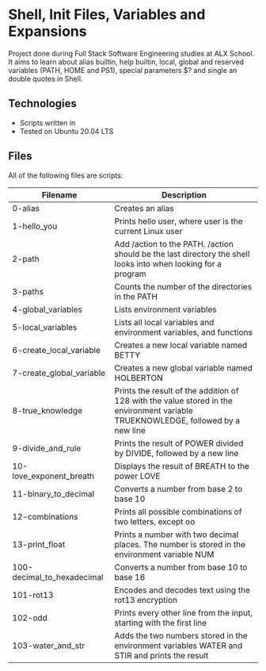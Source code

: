 # Shell, Init Files, Variables and Expansions

Project done during Full Stack Software Engineering studies at ALX School. It aims to learn about alias builtin, help builtin, local, global and reserved variables (PATH, HOME and PS1), special parameters $? and single an double quotes in Shell.

## Technologies

* Scripts written in 
* Tested on Ubuntu 20.04 LTS

## Files

All of the following files are scripts:

|Filename	|Description |
|---| ---|
0-alias	|Creates an alias
1-hello_you	|Prints hello user, where user is the current Linux user
2-path	|Add /action to the PATH. /action should be the last directory the shell looks into when looking for a program
3-paths	|Counts the number of the directories in the PATH
4-global_variables|	Lists environment variables
5-local_variables	|Lists all local variables and environment variables, and functions
6-create_local_variable	|Creates a new local variable named BETTY
7-create_global_variable	|Creates a new global variable named HOLBERTON
8-true_knowledge	|Prints the result of the addition of 128 with the value stored in the environment variable TRUEKNOWLEDGE, followed by a new line
9-divide_and_rule	|Prints the result of POWER divided by DIVIDE, followed by a new line
10-love_exponent_breath	|Displays the result of BREATH to the power LOVE
11-binary_to_decimal	|Converts a number from base 2 to base 10
12-combinations	|Prints all possible combinations of two letters, except oo
13-print_float	|Prints a number with two decimal places. The number is stored in the environment variable NUM
100-decimal_to_hexadecimal	|Converts a number from base 10 to base 16
101-rot13	|Encodes and decodes text using the rot13 encryption
102-odd	|Prints every other line from the input, starting with the first line
103-water_and_str	|Adds the two numbers stored in the environment variables WATER and STIR and prints the result
